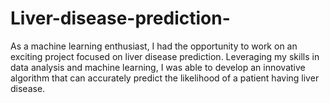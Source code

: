 # Liver-disease-prediction-
As a machine learning enthusiast, I had the opportunity to work on an exciting project focused on liver disease prediction. Leveraging my skills in data analysis and machine learning, I was able to develop an innovative algorithm that can accurately predict the likelihood of a patient having liver disease.
